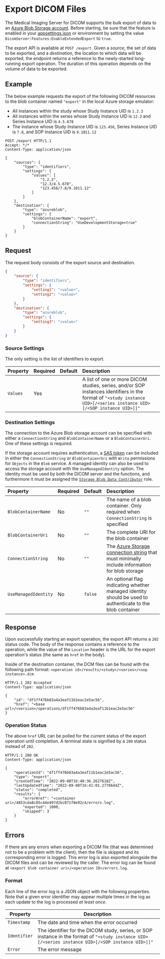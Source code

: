 # Export DICOM Files

The Medical Imaging Server for DICOM supports the bulk export of data to an [Azure Blob Storage account](https://azure.microsoft.com/en-us/services/storage/blobs/). Before starting, be sure that the feature is enabled in your [appsettings.json](../../src/Microsoft.Health.Dicom.Web/appsettings.json) or environment by setting the value `DicomServer:Features:EnableExtendedExport` to `true`.

The export API is available at `POST /export`. Given a *source*, the set of data to be exported, and a *destination*, the location to which data will be exported, the endpoint returns a reference to the newly-started long-running export operation. The duration of this operation depends on the volume of data to be exported.

## Example

The below example requests the export of the following DICOM resources to the blob container named `"export"` in the local Azure storage emulator:
- All instances within the study whose Study Instance UID is `1.2.3`
- All instances within the series whose Study Instance UID is `12.3` and Series Instance UID is `4.5.678`
- The instance whose Study Instance UID is `123.456`, Series Instance UID is `7.8`, and SOP Instance UID is `9.1011.12`

```http
POST /export HTTP/1.1
Accept: */*
Content-Type: application/json

{
    "sources": {
        "type": "identifiers",
        "settings": {
            "values": [
                "1.2.3",
                "12.3/4.5.678",
                "123.456/7.8/9.1011.12"
            ]
        }
    },
    "destination": {
        "type": "azureblob",
        "settings": {
            "blobContainerName": "export",
            "connectionString": "UseDevelopmentStorage=true"
        }
    }
}
```

## Request

The request body consists of the export source and destination.

```json
{
    "source": {
        "type": "identifiers",
        "settings": {
            "setting1": "<value>",
            "setting2": "<value>"
        }
    },
    "destination": {
        "type": "azureblob",
        "settings": {
            "setting3": "<value>"
        }
    }
}
```

### Source Settings

The only setting is the list of identifiers to export.

| Property | Required | Default | Description |
| :------- | :------- | :------ | :---------- |
| `Values` | Yes      |         | A list of one or more DICOM studies, series, and/or SOP instances identifiers in the format of `"<study instance UID>[/<series instance UID>[/<SOP instance UID>]]"` |

### Destination Settings

The connection to the Azure Blob storage account can be specified with either a `ConnectionString` and `BlobContainerName` or a `BlobContainerUri`. One of these settings is required.

If the storage account requires authentication, a [SAS token](https://docs.microsoft.com/en-us/azure/storage/common/storage-sas-overview) can be included in either the `ConnectionString` or `BlobContaienrUri` with `Write` permissions for `Objects` in the `Blob` service. A managed identity can also be used to access the storage account with the `UseManagedIdentity` option. The identity must be used by both the DICOM server and the functions, and furthermore it must be assigned the [`Storage Blob Data Contributor`](https://docs.microsoft.com/en-us/azure/role-based-access-control/built-in-roles#storage-blob-data-contributor) role.

| Property             | Required | Default | Description |
| :------------------- | :------- | :------ | :---------- |
| `BlobContainerName`  | No       | `""`    | The name of a blob container. Only required when `ConnectionString` is specified |
| `BlobContainerUri`   | No       | `""`    | The complete URI for the blob container                      |
| `ConnectionString`   | No       | `""`    | The [Azure Storage connection string](https://docs.microsoft.com/en-us/azure/storage/common/storage-configure-connection-string) that must minimally include information for blob storage |
| `UseManagedIdentity` | No       | `false` | An optional flag indicating whether managed identity should be used to authenticate to the blob container |

## Response

Upon successfully starting an export operation, the export API returns a `202` status code. The body of the response contains a reference to the operation, while the value of the `Location` header is the URL for the export operation's status (the same as `href` in the body).

Inside of the destination container, the DCM files can be found with the following path format: `<operation id>/results/<study>/<series>/<sop instance>.dcm`

```http
HTTP/1.1 202 Accepted
Content-Type: application/json

{
    "id": "df1ff476b83a4a3eaf11b1eac2e5ac56",
    "href": "<base url>/<version>/operations/df1ff476b83a4a3eaf11b1eac2e5ac56"
}
```

### Operation Status
The above `href` URL can be polled for the current status of the export operation until completion. A terminal state is signified by a `200` status instead of `202`.

```http
HTTP/1.1 200 OK
Content-Type: application/json

{
    "operationId": "df1ff476b83a4a3eaf11b1eac2e5ac56",
    "type": "export",
    "createdTime": "2022-09-08T16:40:36.2627618Z",
    "lastUpdatedTime": "2022-09-08T16:41:01.2776644Z",
    "status": "completed",
    "results": {
        "errorHref": "<container uri>/4853cda8c05c44e497d2bc071f8e92c4/errors.log",
        "exported": 1000,
        "skipped": 3
    }
}
```

## Errors

If there are any errors when exporting a DICOM file (that was determined not to be a problem with the client), then the file is skipped and its corresponding error is logged. This error log is also exported alongside the DICOM files and can be reviewed by the caller. The error log can be found at `<export blob container uri>/<operation ID>/errors.log`.

### Format

Each line of the error log is a JSON object with the following properties. Note that a given error identifier may appear multiple times in the log as each update to the log is processed *at least once*.

| Property     | Description |
| ------------ | ----------- |
| `Timestamp`  | The date and time when the error occurred |
| `Identifier` | The identifier for the DICOM study, series, or SOP instance in the format of `"<study instance UID>[/<series instance UID>[/<SOP instance UID>]]"` |
| `Error`      | The error message |
